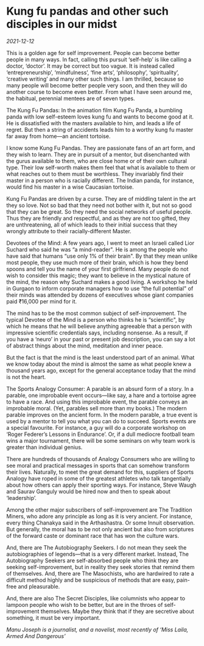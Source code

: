 # Kung fu pandas and other such disciples in our midst

*2021-12-12*

This is a golden age for self improvement. People can become better
people in many ways. In fact, calling this pursuit ‘self-help’ is like
calling a doctor, ‘doctor’. It may be correct but too vague. It is
instead called ‘entrepreneurship’, ‘mindfulness’, ‘fine arts’,
‘philosophy’, ‘spirituality’, ‘creative writing’ and many other such
things. I am thrilled, because so many people will become better people
very soon, and then they will do another course to become even better.
From what I have seen around me, the habitual, perennial mentees are of
seven types.

The Kung Fu Pandas: In the animation film Kung Fu Panda, a bumbling
panda with low self-esteem loves kung fu and wants to become good at it.
He is dissatisfied with the masters available to him, and leads a life
of regret. But then a string of accidents leads him to a worthy kung fu
master far away from home—an ancient tortoise.

I know some Kung Fu Pandas. They are passionate fans of an art form, and
they wish to learn. They are in pursuit of a mentor, but disenchanted
with the gurus available to them, who are close home or of their own
cultural type. Their low self-worth makes them feel that what is
available to them or what reaches out to them must be worthless. They
invariably find their master in a person who is racially different. The
Indian panda, for instance, would find his master in a wise Caucasian
tortoise.

Kung Fu Pandas are driven by a curse. They are of middling talent in the
art they so love. Not so bad that they need not bother with it, but not
so good that they can be great. So they need the social networks of
useful people. Thus they are friendly and respectful, and as they are
not too gifted, they are unthreatening, all of which leads to their
initial success that they wrongly attribute to their racially-different
Master.

Devotees of the Mind: A few years ago, I went to meet an Israeli called
Lior Suchard who said he was “a mind-reader". He is among the people who
have said that humans “use only 1% of their brain". By that they mean
unlike most people, they use much more of their brain, which is how they
bend spoons and tell you the name of your first girlfriend. Many people
do not wish to consider this magic; they want to believe in the mystical
nature of the mind, the reason why Suchard makes a good living. A
workshop he held in Gurgaon to inform corporate managers how to use “the
full potential" of their minds was attended by dozens of executives
whose giant companies paid <span class="webrupee">₹</span>16,000 per
mind for it.

The mind has to be the most common subject of self-improvement. The
typical Devotee of the Mind is a person who thinks he is “scientific",
by which he means that he will believe anything agreeable that a person
with impressive scientific credentials says, including nonsense. As a
result, if you have a ‘neuro’ in your past or present job description,
you can say a lot of abstract things about the mind, meditation and
inner peace.

But the fact is that the mind is the least understood part of an animal.
What we know today about the mind is almost the same as what people knew
a thousand years ago, except for the general acceptance today that the
mind is not the heart.

The Sports Analogy Consumer: A parable is an absurd form of a story. In
a parable, one improbable event occurs—like say, a hare and a tortoise
agree to have a race. And using this improbable event, the parable
conveys an improbable moral. (Yet, parables sell more than my books.)
The modern parable improves on the ancient form. In the modern parable,
a true event is used by a mentor to tell you what you can do to succeed.
Sports events are a special favourite. For instance, a guy will do a
corporate workshop on ‘Roger Federer’s Lessons in Endurance’. Or, if a
dull mediocre football team wins a major tournament, there will be some
seminars on why team work is greater than individual genius.

There are hundreds of thousands of Analogy Consumers who are willing to
see moral and practical messages in sports that can somehow transform
their lives. Naturally, to meet the great demand for this, suppliers of
Sports Analogy have roped in some of the greatest athletes who talk
tangentially about how others can apply their sporting ways. For
instance, Steve Waugh and Saurav Ganguly would be hired now and then to
speak about ‘leadership’.

Among the other major subscribers of self-improvement are The Tradition
Miners, who adore any principle as long as it is very ancient. For
instance, every thing Chanakya said in the Arthashastra. Or some Innuit
observation. But generally, the moral has to be not only ancient but
also from scriptures of the forward caste or dominant race that has won
the culture wars.

And, there are The Autobiography Seekers. I do not mean they seek the
autobiographies of legends—that is a very different market. Instead, The
Autobiography Seekers are self-absorbed people who think they are
seeking self-improvement, but in reality they seek stories that remind
them of themselves. And, there are The Masochists, who are hardwired to
rate a difficult method highly and be suspicious of methods that are
easy, pain-free and pleasurable.

And, there are also The Secret Disciples, like columnists who appear to
lampoon people who wish to be better, but are in the throes of
self-improvement themselves. Maybe they think that if they are secretive
about something, it must be very important.

*Manu Joseph is a journalist, and a novelist, most recently of ‘Miss
Laila, Armed And Dangerous’*
